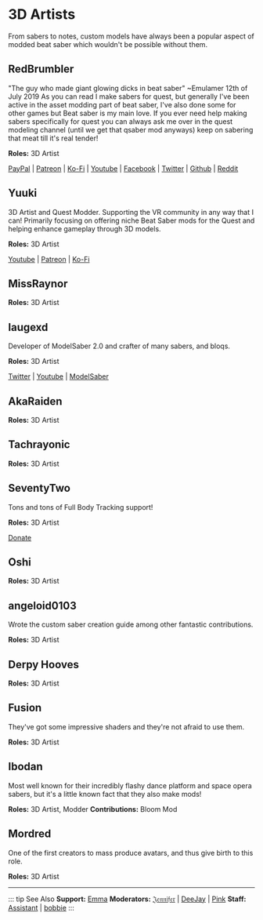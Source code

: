 # 3D Artists
From sabers to notes, custom models have always been a popular aspect of modded beat saber which wouldn't be possible without them.

## RedBrumbler
"The guy who made giant glowing dicks in beat saber" ~Emulamer 12th of July 2019
As you can read I make sabers for quest, but generally I've been active in the asset modding part of beat saber, I've also done some for other games but Beat saber is my main love. If you ever need help making sabers specifically for quest you can always ask me over in the quest modeling channel (until we get that qsaber mod anyways) keep on sabering that meat till it's real tender!

**Roles:** 3D Artist

[PayPal](https://paypal.me/RedBrumblerOfficial?locale.x=nl_NL) | [Patreon](https://www.patreon.com/RedBrumbler) | [Ko-Fi](https://ko-fi.com/redbrumbler) | [Youtube](https://www.youtube.com/channel/UCYmzlDob8BQYWrOQWkHtCpQ) | [Facebook](https://www.facebook.com/red.brumbler.7) | [Twitter](https://twitter.com/RedBrumbler) | [Github](https://github.com/RedBrumbler/BeatOnCustomSabers) | [Reddit](https://www.reddit.com/user/RedBrumbler/)

## Yuuki
3D Artist and Quest Modder. Supporting the VR community in any way that I can! Primarily focusing on offering niche Beat Saber mods for the Quest and helping enhance gameplay through 3D models.

**Roles:** 3D Artist

[Youtube](https://www.youtube.com/channel/UCIH4NTKdVNjnJpfuMrk71Fw) | [Patreon](https://www.patreon.com/yuukisaves) | [Ko-Fi](https://ko-fi.com/supportyuuki)

## MissRaynor
**Roles:** 3D Artist

## laugexd
Developer of ModelSaber 2.0 and crafter of many sabers, and bloqs.

**Roles:** 3D Artist

[Twitter](https://twitter.com/laugexd) | [Youtube](https://www.youtube.com/channel/UCr_JES9nBCUaAR9-UbgDMRw) | [ModelSaber](https://modelsaber.com/Profile/?user=146243483898871808)

## AkaRaiden
**Roles:** 3D Artist

## Tachrayonic
**Roles:** 3D Artist

## SeventyTwo
Tons and tons of Full Body Tracking support!

**Roles:** 3D Artist

[Donate](https://paypal.me/theseventytwo)


## Oshi
**Roles:** 3D Artist

## angeloid0103
Wrote the custom saber creation guide among other fantastic contributions.

**Roles:** 3D Artist

## Derpy Hooves
**Roles:** 3D Artist

## Fusion
They've got some impressive shaders and they're not afraid to use them.

**Roles:** 3D Artist

## Ibodan
Most well known for their incredibly flashy dance platform and space opera sabers, but it's a little known fact that they also make mods!

**Roles:** 3D Artist, Modder
**Contributions:** Bloom Mod

## Mordred
One of the first creators to mass produce avatars, and thus give birth to this role.

**Roles:** 3D Artist

---

::: tip See Also
**Support:** [Emma](/about/supports.md#emma)
**Moderators:** [𝔍𝔢𝔫𝔫𝔦𝔣𝔢𝔯](/about/moderators.md#𝔍𝔢𝔫𝔫𝔦𝔣𝔢𝔯) | [DeeJay](/about/moderators.md#DeeJay) | [Pink](/about/moderators.md#Pink)
**Staff:** [Assistant](/about/staff.md#assistant) | [bobbie](/about/staff.md#bobbie)
:::
